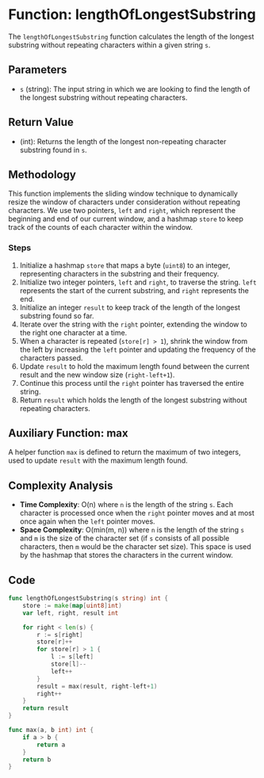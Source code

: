 # Function: lengthOfLongestSubstring
The `lengthOfLongestSubstring` function calculates the length of the longest substring without repeating characters within a given string `s`.

## Parameters
- `s` (string): The input string in which we are looking to find the length of the longest substring without repeating characters.

## Return Value
- (int): Returns the length of the longest non-repeating character substring found in `s`.

## Methodology
This function implements the sliding window technique to dynamically resize the window of characters under consideration without repeating characters. We use two pointers, `left` and `right`, which represent the beginning and end of our current window, and a hashmap `store` to keep track of the counts of each character within the window.

### Steps
1. Initialize a hashmap `store` that maps a byte (`uint8`) to an integer, representing characters in the substring and their frequency.
2. Initialize two integer pointers, `left` and `right`, to traverse the string. `left` represents the start of the current substring, and `right` represents the end.
3. Initialize an integer `result` to keep track of the length of the longest substring found so far.
4. Iterate over the string with the `right` pointer, extending the window to the right one character at a time.
5. When a character is repeated (`store[r] > 1`), shrink the window from the left by increasing the `left` pointer and updating the frequency of the characters passed.
6. Update `result` to hold the maximum length found between the current result and the new window size (`right-left+1`).
7. Continue this process until the `right` pointer has traversed the entire string.
8. Return `result` which holds the length of the longest substring without repeating characters.

## Auxiliary Function: max
A helper function `max` is defined to return the maximum of two integers, used to update `result` with the maximum length found.

## Complexity Analysis
- **Time Complexity**: O(n) where `n` is the length of the string `s`. Each character is processed once when the `right` pointer moves and at most once again when the `left` pointer moves.
- **Space Complexity**: O(min(m, n)) where `n` is the length of the string `s` and `m` is the size of the character set (if `s` consists of all possible characters, then `m` would be the character set size). This space is used by the hashmap that stores the characters in the current window.

## Code
```go
func lengthOfLongestSubstring(s string) int {
    store := make(map[uint8]int)
    var left, right, result int

    for right < len(s) {
        r := s[right]
        store[r]++
        for store[r] > 1 {
            l := s[left]
            store[l]--
            left++
        }
        result = max(result, right-left+1)
        right++
    }
    return result
}

func max(a, b int) int {
    if a > b {
        return a
    }
    return b
}
